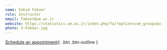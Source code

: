 ```yaml
---
name: Vahid Fakoor
role: Instructor
email: fakoor@um.ac.ir
website: https://statistics.um.ac.ir/index.php/fa/?option=com_groups&view=prof&pid=703045&grpId=2202&c1=009ace&c2=7a4197
photo: V-Fakoor.jpg
---
```


[Schedule an appointment](#){: .btn .btn-outline }
